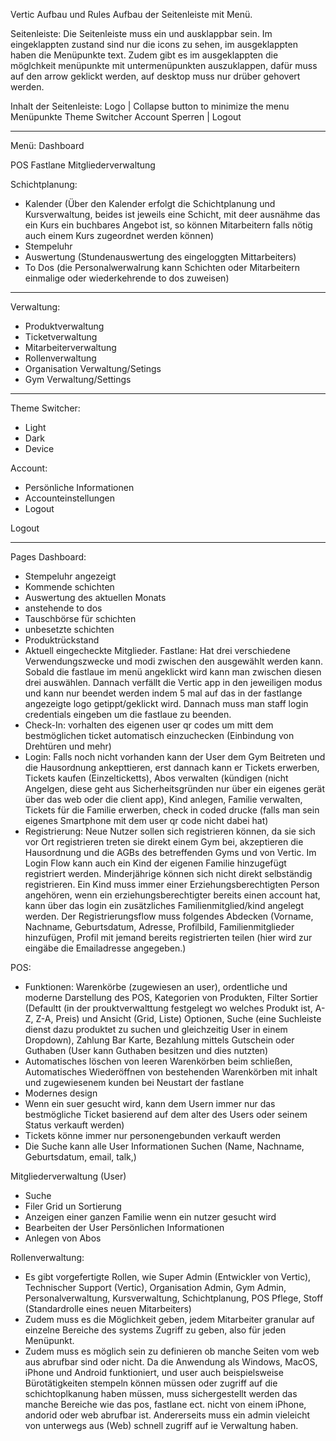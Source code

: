 Vertic Aufbau und Rules
Aufbau der Seitenleiste mit Menü.

Seitenleiste:
Die Seitenleiste muss ein und ausklappbar sein. Im eingeklappten zustand sind nur die icons zu sehen, im ausgeklappten haben die Menüpunkte text. Zudem gibt es im ausgeklappten die möglchkeit menüpunkte mit untermenüpunkten auszuklappen, dafür muss auf den arrow geklickt werden, auf desktop muss nur drüber gehovert werden.

Inhalt der Seitenleiste:
Logo | Collapse button to minimize the menu
Menüpunkte
Theme Switcher
Account
Sperren | Logout
- - - - - - - - - - -
Menü:
Dashboard

POS
Fastlane
Mitgliederverwaltung

Schichtplanung:
- Kalender (Über den Kalender erfolgt die Schichtplanung und Kursverwaltung, beides ist jeweils eine Schicht, mit deer ausnähme das ein Kurs ein buchbares Angebot ist, so können Mitarbeitern falls nötig auch einem Kurs zugeordnet werden können)
- Stempeluhr
- Auswertung (Stundenauswertung des eingeloggten Mittarbeiters)
- To Dos (die Personalwerwalrung kann Schichten oder Mitarbeitern einmalige oder wiederkehrende to dos zuweisen)
- - - - - - - - - - -
Verwaltung:
- Produktverwaltung
- Ticketverwaltung
- Mitarbeiterverwaltung
- Rollenverwaltung
- Organisation Verwaltung/Setings
- Gym Verwaltung/Settings
- - - - - - - - - - -

Theme Switcher:
- Light
- Dark
- Device

Account:
- Persönliche Informationen
- Accounteinstellungen
- Logout

Logout

- - - - - - - - - - -
Pages
Dashboard:
- Stempeluhr angezeigt
- Kommende schichten
- Auswertung des aktuellen Monats
- anstehende to dos
- Tauschbörse für schichten
- unbesetzte schichten
- Produktrückstand
- Aktuell eingecheckte Mitglieder.
Fastlane:
Hat drei verschiedene Verwendungszwecke und modi zwischen den ausgewählt werden kann. Sobald die fastlaue im menü angeklickt wird kann man zwischen diesen drei auswählen. Dannach verfällt die Vertic app in den jeweiligen modus und kann nur beendet werden indem 5 mal auf das in der fastlange angezeigte logo getippt/geklickt wird. Dannach muss man staff login credentials eingeben um die fastlaue zu beenden.
- Check-In: vorhalten des eigenen user qr codes um mitt dem bestmöglichen ticket automatisch einzuchecken (Einbindung von Drehtüren und mehr)
- Login: Falls noch nicht vorhanden kann der User dem Gym Beitreten und die Hausordnung ankepttieren, erst dannach kann er Tickets erwerben, Tickets kaufen (Einzelticketts), Abos verwalten (kündigen (nicht Angelgen, diese geht aus Sicherheitsgründen nur über ein eigenes gerät über das web oder die client app), Kind anlegen, Familie verwalten, Tickets für die Familie erwerben, check in coded drucke (falls man sein eigenes Smartphone mit dem user qr code nicht dabei hat)
- Registrierung: Neue Nutzer sollen sich registrieren können, da sie sich vor Ort registrieren treten sie direkt einem Gym bei, akzeptieren die Hausordnung und die AGBs des betreffenden Gyms und von Vertic. Im Login Flow kann auch ein Kind der eigenen Familie hinzugefügt registriert werden. Minderjährige können sich nicht direkt selbständig registrieren. Ein Kind muss immer einer Erziehungsberechtigten Person angehören, wenn ein erziehungsberechtigter bereits einen account hat, kann über das login ein zusätzliches Familienmitglied/kind angelegt werden. Der Registrierungsflow muss folgendes Abdecken (Vorname, Nachname, Geburtsdatum, Adresse, Profilbild, Familienmitglieder hinzufügen, Profil mit jemand bereits registrierten teilen (hier wird zur eingäbe die Emailadresse angegeben.)

POS:
- Funktionen: Warenkörbe (zugewiesen an user), ordentliche und moderne Darstellung des POS, Kategorien von Produkten, Filter Sortier (Defaultt (in der prouktverwalttung festgelegt wo welches Produkt ist,  A-Z, Z-A, Preis) und Ansicht (Grid, Liste) Optionen, Suche (eine Suchleiste dienst dazu produktet zu suchen und gleichzeitig User in einem Dropdown), Zahlung Bar Karte, Bezahlung mittels Gutschein oder Guthaben (User kann Guthaben besitzen und dies nutzten) 
- Automatisches löschen von leeren Warenkörben beim schließen, Automatisches Wiederöffnen von bestehenden Warenkörben mit inhalt und zugewiesenem kunden bei Neustart der fastlane
- Modernes design
- Wenn ein suer gesucht wird, kann dem Usern  immer nur das bestmögliche Ticket basierend auf dem alter des Users oder seinem Status verkauft werden)
- Tickets könne immer nur personengebunden verkauft werden
- Die Suche kann alle User Informationen Suchen (Name, Nachname, Geburtsdatum, email, talk,)

Mitgliederverwaltung (User)
- Suche
- Filer Grid un Sortierung
- Anzeigen einer ganzen Familie wenn ein nutzer gesucht wird
- Bearbeiten der User Persönlichen Informationen
- Anlegen von Abos

Rollenverwaltung:
- Es gibt vorgefertigte Rollen, wie Super Admin (Entwickler von Vertic), Technischer Support (Vertic), Organisation Admin, Gym Admin, Personalverwaltung, Kursverwaltung, Schichtplanung, POS Pflege, Stoff (Standardrolle eines neuen Mitarbeiters)
- Zudem muss es die Möglichkeit geben, jedem Mitarbeiter granular auf einzelne Bereiche des systems Zugriff zu geben, also für jeden Menüpunkt.
- Zudem muss es möglich sein zu definieren ob manche Seiten vom web aus abrufbar sind oder nicht. Da die Anwendung als Windows, MacOS, iPhone und Android funktioniert, und user auch beispielsweise Bürotätigkeiten stempeln können müssen oder zugriff auf die schichtoplkanung haben müssen, muss sichergestellt werden das manche Bereiche wie das pos, fastlane ect. nicht von einem iPhone, andorid oder web abrufbar ist. Andererseits muss ein admin vieleicht von unterwegs aus (Web) schnell zugriff auf ie Verwaltung haben.